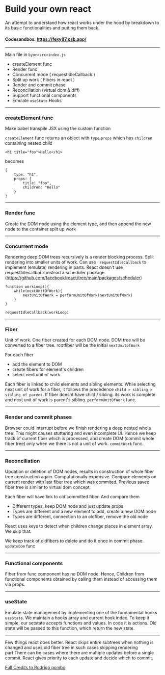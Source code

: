# Build your own react

An attempt to understand how react works under the hood by breakdown to its basic functionalities and putting them back.

#### Codesandbox: https://fexy87.csb.app/
---
Main file in `byor>src>index.js`

- createElement func
- Render func
- Concurrent mode ( requestIdleCallback )
- Split up work ( Fibers in react )
- Render and commit phase
- Reconciliation (virtual dom & diff)
- Support functional components
- Emulate `useState` Hooks
----
### createElement func
Make babel transpile JSX using the custom function

`createElement` func returns an object with `type`,`props` which has `children`  containing nested child
````
<h1 title="foo">Hello</h1>
```` 
becomes
```
{
	type: "h1",
	props: {
		title: "foo",
		children: "Hello"
	}
}
```
----
### Render func
Create the DOM node using the element type, and then append the new node to the container
split up work

----
### Concurrent mode
Rendering deep DOM trees recursively is a render blocking process. Split rendering into smaller units of work. Can use ` requestIdleCallback` to implement (emulate) rendering in parts.
React doesn't use requestIdlecallback instead a scheduler package.(https://github.com/facebook/react/tree/main/packages/scheduler)

```
function workLoop(){
	while(nextUnitOfWork){
		nextUnitOfWork = performUnitOfWork(nextUnitOfWork)
	}
}
```

```
requestIdleCallback(workLoop)
```
----
### Fiber
Unit of work. One fiber created for each DOM node. DOM tree will be converted to a fiber tree.
rootfiber will be the initial `nextUnitofWork`

For each fiber
- add the element to DOM
- create fibers for element's children
- select next unit of work
	
Each fiber is linked to child elements and sibling elements. While selecting next unit of work for a fiber, it follows the precedence `child > sibling > sibling of parent`. If fiber doesnt have child / sibling. its work is complete and next unit of work is parent's sibling.
`performUnitOfWork` func.

----
### Render and commit phases
Browser could interrupt before we finish rendering a deep nested whole tree. This might causes stuttering and even incomplete UI. Hence we keep track of current fiber which is processed, and create DOM (commit whole fiber tree) only when we there is not a unit of work. `commitWork` func.

----
### Reconciliation 
Updation or deletion of DOM nodes, results in construction of whole fiber tree construction again. Computationally expensive.
Compare elements on current render with last fiber tree which was commited.
Previous saved fiber tree is similar to virtual dom concept.

Each fiber will have link to old committed fiber. And compare them
- Different types, keep DOM node and just update props
- Types are different and a new element to add, create a new DOM node
- Types are different,  connection to an oldfiber, remove the old node

React uses keys to detect when children change places in element array. We skip that.

We keep track of oldfibers to delete and do it once in commit phase.
`updateDom` func

----
### Functional components
Fiber from func component has no DOM node.
Hence, Children from functional components obtained by calling them instead of accessing them via props.

----
### useState
Emulate state management by implementing one of the fundamental hooks `useState`. 
We maintain a hooks array and current hook index. To keep it simple, our setstate accepts functions and values. In code it is actions. Old state will be passed to this function, which return the new state. 

----
Few things react does better. React skips entire subtrees when nothing is changed and uses old fiber tree in such cases skipping rendering part.There can be cases where there are multiple updates before a single commit. React gives priority to each update and decide which to commit.

[Full Credits to Rodrigo pombo](https://pomb.us/build-your-own-react/)
